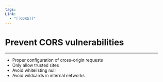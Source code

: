 ```yaml
---
tags: 
Link:
  - "[[CORS]]"
---
```


# Prevent CORS vulnerabilities
---

- Proper configuration of cross-origin requests
- Only allow trusted sites
- Avoid whitelisting null
- Avoid wildcards in internal networks





































